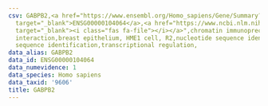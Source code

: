 ```yaml
---
csv: GABPB2,<a href="https://www.ensembl.org/Homo_sapiens/Gene/Summary?db=core;g=ENSG00000104064"
  target="_blank">ENSG00000104064</a>,<a href="https://www.ncbi.nlm.nih.gov/pubmed/22863008"
  target="_blank"><i class="fas fa-file"></i></a>",chromatin immunoprecipitation assay,direct
  interaction,breast epithelium, HME1 cell, R2,nucleotide sequence identification,nucleotide
  sequence identification,transcriptional regulation,
data_alias: GABPB2
data_id: ENSG00000104064
data_numevidence: 1
data_species: Homo sapiens
data_taxid: '9606'
title: GABPB2
---
```

